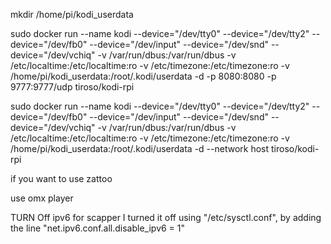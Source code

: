 mkdir /home/pi/kodi_userdata


sudo docker run --name kodi --device="/dev/tty0" --device="/dev/tty2" --device="/dev/fb0" --device="/dev/input" --device="/dev/snd"  --device="/dev/vchiq" -v /var/run/dbus:/var/run/dbus -v /etc/localtime:/etc/localtime:ro -v /etc/timezone:/etc/timezone:ro -v /home/pi/kodi_userdata:/root/.kodi/userdata -d -p 8080:8080 -p 9777:9777/udp tiroso/kodi-rpi


sudo docker run --name kodi --device="/dev/tty0" --device="/dev/tty2" --device="/dev/fb0" --device="/dev/input" --device="/dev/snd"  --device="/dev/vchiq" -v /var/run/dbus:/var/run/dbus -v /etc/localtime:/etc/localtime:ro -v /etc/timezone:/etc/timezone:ro -v /home/pi/kodi_userdata:/root/.kodi/userdata -d --network host tiroso/kodi-rpi

if you want to use zattoo


use omx player


TURN Off ipv6 for scapper
I turned it off using "/etc/sysctl.conf", by adding the line "net.ipv6.conf.all.disable_ipv6 = 1"
